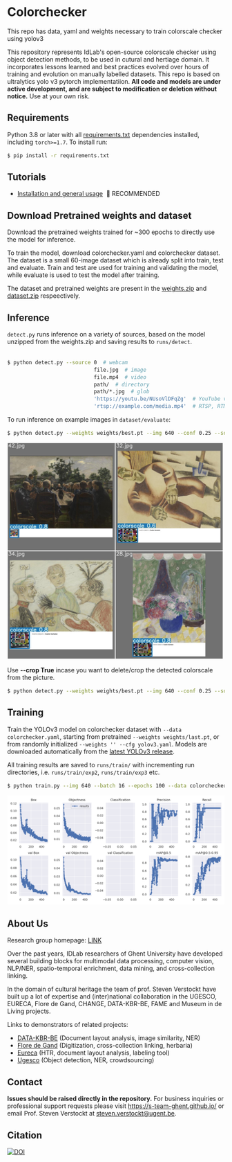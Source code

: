 # Colorchecker

This repo has data, yaml and weights necessary to train colorscale checker using yolov3

This repository represents IdLab's open-source colorscale checker using object detection methods, to be used in cutural and hertiage domain. It incorporates lessons learned and best practices evolved over hours of training and evolution on manually labelled datasets. This repo is based on ultralytics yolo v3 pytorch implementatiion. **All code and models are under active development, and are subject to modification or deletion without notice.** Use at your own risk.

## Requirements

Python 3.8 or later with all [requirements.txt](https://github.com/ultralytics/yolov3/blob/master/requirements.txt) dependencies installed, including `torch>=1.7`. To install run:
```bash
$ pip install -r requirements.txt
```

## Tutorials

* [Installation and general usage](https://colab.research.google.com/drive/1OreAxCrCTkTqbIxu2Z_8KWuCujKyyncI?usp=sharing)&nbsp; 🚀 RECOMMENDED


## Download Pretrained weights and dataset

Download the pretrained weights trained for ~300 epochs to directly use the model for inference.

To train the model, download colorchecker.yaml and colorchecker dataset. The dataset is a small 60-image dataset which is already split into train, test and evaluate. Train and test are used for training and validating the model, while evaluate is used to test the model after training.


The dataset and pretrained weights are present in the [weights.zip](https://github.com/tckrishna/colorchecker/blob/19bb2ae539e201e666ea6b50b745b7bb2c6b8f34/weights.zip) and [dataset.zip](https://github.com/tckrishna/colorchecker/blob/19bb2ae539e201e666ea6b50b745b7bb2c6b8f34/dataset.zip) respeectively.


## Inference

`detect.py` runs inference on a variety of sources, based on the model unzipped from the weights.zip and saving results to `runs/detect`.

```bash

$ python detect.py --source 0  # webcam
                            file.jpg  # image 
                            file.mp4  # video
                            path/  # directory
                            path/*.jpg  # glob
                            'https://youtu.be/NUsoVlDFqZg'  # YouTube video
                            'rtsp://example.com/media.mp4'  # RTSP, RTMP, HTTP stream
```

To run inference on example images in `dataset/evaluate`:
```bash
$ python detect.py --weights weights/best.pt --img 640 --conf 0.25 --source dataset/evaluate/
```

<img width="500" src="https://github.com/tckrishna/colorchecker/blob/1ce33c44706e4c61fb41082c3814fdbed1113e36/data/images/test_batch1_pred.jpg">  


Use **--crop True** incase you want to delete/crop the detected colorscale from the picture.

```bash
$ python detect.py --weights weights/best.pt --img 640 --conf 0.25 --source dataset/evaluate/ --crop True
```

## Training

Train the YOLOv3 model on colorchecker dataset with `--data colorchecker.yaml`, starting from pretrained `--weights weights/last.pt`, or from randomly initialized `--weights '' --cfg yolov3.yaml`. Models are downloaded automatically from the [latest YOLOv3 release](https://github.com/ultralytics/yolov3/releases).

All training results are saved to `runs/train/` with incrementing run directories, i.e. `runs/train/exp2`, `runs/train/exp3` etc.


```bash
$ python train.py --img 640 --batch 16 --epochs 100 --data colorchecker.yaml --weights weights/last.pt --nosave --cache
```
<img width="800" src="https://github.com/tckrishna/colorchecker/blob/f10b5ebd4f8b16a83d8db4c95ea523ba0e7dccf5/data/images/results.png">


## About Us
  
 [assets3]: https://s-team-ghent.github.io/
 [assets4]: https://tw06v072.ugent.be/kbr/
 [assets5]: http://www.floredegand.be/lamgods/
 [assets6]: https://tw06v072.ugent.be/eureca
 [assets7]: http://tw06v074.ugent.be/
  
 Research group homepage: [LINK][assets3]
  
Over the past years, IDLab researchers of Ghent University have developed several building blocks for multimodal data processing, computer vision, NLP/NER, spatio-temporal enrichment, data mining, and cross-collection linking.

In the domain of cultural heritage the team of prof. Steven Verstockt have built up a lot of expertise and (inter)national collaboration in the UGESCO, EURECA, Flore de Gand, CHANGE, DATA-KBR-BE, FAME and Museum in de Living projects.
  
Links to demonstrators of related projects:

* [DATA-KBR-BE][assets4] (Document layout analysis, image similarity, NER)
* [Flore de Gand][assets5] (Digitization, cross-collection linking, herbaria)
* [Eureca][assets6] (HTR, document layout analysis, labeling tool)
* [Ugesco][assets7] (Object detection, NER, crowdsourcing)


## Contact

**Issues should be raised directly in the repository.** For business inquiries or professional support requests please visit https://s-team-ghent.github.io/ or email Prof. Steven Verstockt at steven.verstockt@ugent.be.
  

## Citation

[![DOI](https://zenodo.org/badge/146165888.svg)](https://zenodo.org/badge/latestdoi/146165888)
